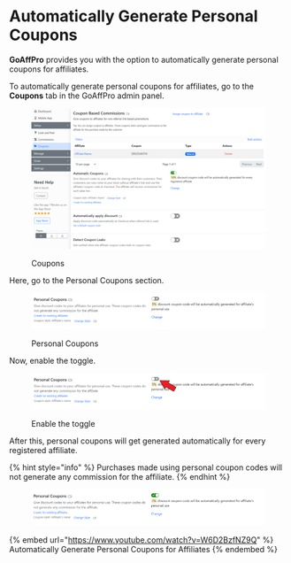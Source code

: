 # Automatically Generate Personal Coupons

**GoAffPro** provides you with the option to automatically generate personal coupons for affiliates.

To automatically generate personal coupons for affiliates, go to the **Coupons** tab in the GoAffPro admin panel.

<figure><img src="../../../.gitbook/assets/image (131).png" alt=""><figcaption><p>Coupons</p></figcaption></figure>

Here, go to the Personal Coupons section.

<figure><img src="../../../.gitbook/assets/image (132).png" alt=""><figcaption><p>Personal Coupons</p></figcaption></figure>

Now, enable the toggle.

<figure><img src="../../../.gitbook/assets/Screenshot 2024-03-25 1253106.png" alt=""><figcaption><p>Enable the toggle</p></figcaption></figure>

After this, personal coupons will get generated automatically for every registered affiliate.

{% hint style="info" %}
Purchases made using personal coupon codes will not generate any commission for the affiliate.
{% endhint %}

<figure><img src="../../../.gitbook/assets/image (130).png" alt=""><figcaption></figcaption></figure>

{% embed url="https://www.youtube.com/watch?v=W6D2BzfNZ9Q" %}
Automatically Generate Personal Coupons for Affiliates
{% endembed %}
